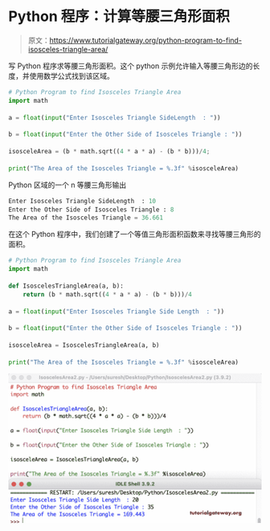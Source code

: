 # Python 程序：计算等腰三角形面积

> 原文：<https://www.tutorialgateway.org/python-program-to-find-isosceles-triangle-area/>

写 Python 程序求等腰三角形面积。这个 python 示例允许输入等腰三角形边的长度，并使用数学公式找到该区域。

```py
# Python Program to find Isosceles Triangle Area
import math

a = float(input("Enter Isosceles Triangle SideLength  : "))

b = float(input("Enter the Other Side of Isosceles Triangle : "))

isosceleArea = (b * math.sqrt((4 * a * a) - (b * b)))/4;

print("The Area of the Isosceles Triangle = %.3f" %isosceleArea) 
```

Python 区域的一个 n 等腰三角形输出

```py
Enter Isosceles Triangle SideLength  : 10
Enter the Other Side of Isosceles Triangle : 8
The Area of the Isosceles Triangle = 36.661
```

在这个 Python 程序中，我们创建了一个等值三角形面积函数来寻找等腰三角形的面积。

```py
# Python Program to find Isosceles Triangle Area
import math

def IsoscelesTriangleArea(a, b):
    return (b * math.sqrt((4 * a * a) - (b * b)))/4

a = float(input("Enter Isosceles Triangle Side Length  : "))

b = float(input("Enter the Other Side of Isosceles Triangle : "))

isosceleArea = IsoscelesTriangleArea(a, b)

print("The Area of the Isosceles Triangle = %.3f" %isosceleArea) 
```

![Python Program to find Isosceles Triangle Area 2](img/18cb328f26cb73395fd3e0f908b2320c.png)